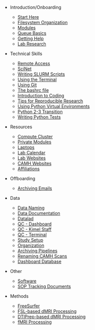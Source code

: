 [//]: <> (This handles the ordering of the pages in the sidebar.you can also have a navigation bar across the top. that gets reflected in the _navbar.md file.)

- Introduction/Onboarding

  - [Start Here](introduction/New-TIGRLab-Member-To-Do-List.md)
  - [Filesystem Organization](introduction/Filesystem-Organization.md)
  - [Modules](introduction/Modules.md)
  - [Queue Basics](introduction/Queue-basics.md)
  - [Getting Help](introduction/Getting-Help.md)
  - [Lab Research](introduction/Lab-research.md)

- Technical Skills

  - [Remote Access](technical_skills/beginner/Remote-Access.md)
  - [SciNet](technical_skills/beginner/SciNet.md)
  - [Writing SLURM Scripts](technical_skills/beginner/Writing-Slurm-scripts.md)
  - [Using the Terminal](technical_skills/beginner/Using-The-Terminal.md)
  - [Using Git](technical_skills/beginner/Using-Git.md)
  - [The bashrc file](technical_skills/beginner/The-bashrc-file.md)
  - [Introduction to Coding](technical_skills/beginner/Introduction-to-Coding.md)
  - [Tips for Reproducible Research](technical_skills/beginner/Tips-for-reproducible-research.md)
  - [Using Python Virtual Environments](technical_skills/beginner/Using-Python-Virtual-Environments.md)
  - [Python 2-3 Transition](technical_skills/beginner/Python-2—3-Transition.md)
  - [Writing Python Tests](technical_skills/advanced/Writing-Tests.md)

- Resources

  - [Compute Cluster](resources/Compute-Clusters.md)
  - [Private Modules](resources/Private-Modules.md)
  - [Laptops](resources/Laptops.md)
  - [Lab Calendar](resources/Lab-Calendar.md)
  - [Lab Websites](resources/Lab-websites.md)
  - [CAMH Websites](resources/CAMH-resources.md)
  - [Affiliations](resources/Affiliations.md)

- Offboarding

  - [Archiving Emails](offboarding/Archiving-emails.md)

- Data

  - [Data Naming](data/introduction/Data-Naming.md)
  - [Data Documentation](data/introduction/Data-Documentation.md)
  - [Datalad](data/introduction/Datalad.md)
  - [QC - Dashboard](data/intermediate/QC---dashboard.md)
  - [QC - Kimel Staff](data/intermediate/QC---Kimel-staff.md)
  - [QC - Terminal](data/intermediate/QC---terminal.md)
  - [Study Setup](data/advanced/Study-Setup.md)
  - [Organization](data/advanced/Data-Organization.md)
  - [Archiving Pipelines](data/advanced/Archive-Pipelines.md)
  - [Renaming CAMH Scans](data/advanced/Renaming-CAMH-Scans-with-scans.csv.md)
  - [Dashboard Database](data/advanced/Dashboard-Database.md)

- Other

  - [Software](other/Software.md)
  - [SOP Tracking Documents](other/SOP-Tracking-Documents.md)

- Methods

  - [FreeSurfer](methods/freesurfer.md)
  - [FSL-based dMRI Processing](methods/FSL-based-DTI-Processing.md)
  - [DTIPrep-based dMRI Processing](methods/DTIPrep.md)
  - [fMRI Processing](methods/fMRI-Processing.md)
